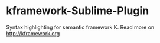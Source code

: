 kframework-Sublime-Plugin
=========================

Syntax highlighting for semantic framework K. Read more on http://kframework.org
